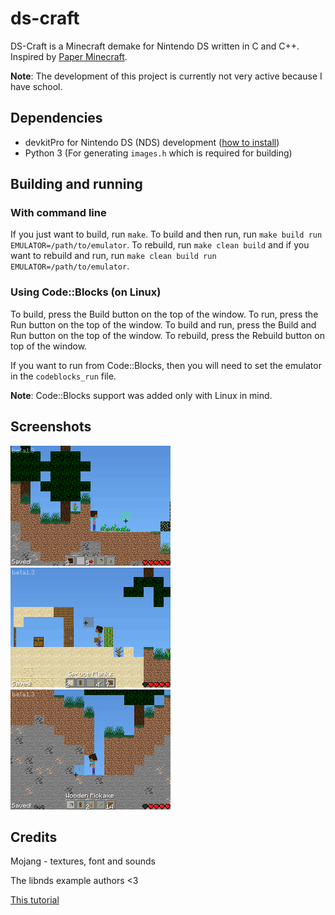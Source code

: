 # ds-craft

DS-Craft is a Minecraft demake for Nintendo DS written in C and C++. Inspired by [Paper Minecraft](https://scratch.mit.edu/projects/10128407/).

**Note**: The development of this project is currently not very active because I have school.

## Dependencies

- devkitPro for Nintendo DS (NDS) development ([how to install](https://devkitpro.org/wiki/Getting_Started))
- Python 3 (For generating `images.h` which is required for building)

## Building and running

### With command line

If you just want to build, run `make`. To build and then run, run `make build run EMULATOR=/path/to/emulator`. To rebuild, run `make clean build` and if you want to rebuild and run, run `make clean build run EMULATOR=/path/to/emulator`.

### Using Code::Blocks (on Linux)

To build, press the Build button on the top of the window. To run, press the Run button on the top of the window. To build and run, press the Build and Run button on the top of the window. To rebuild, press the Rebuild button on top of the window.

If you want to run from Code::Blocks, then you will need to set the emulator in the `codeblocks_run` file.

**Note**: Code::Blocks support was added only with Linux in mind.

## Screenshots

![Screenshot 1](./screenshots/shot1.png)
![Screenshot 2](./screenshots/shot2.png)
![Screenshot 3](./screenshots/shot3.png)

## Credits

Mojang - textures, font and sounds

The libnds example authors <3

[This tutorial](https://www.youtube.com/watch?v=yb6QJl6mqf4)

